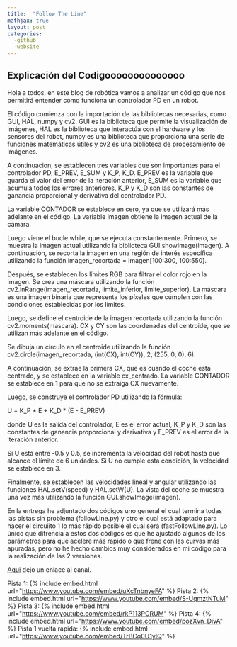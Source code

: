 ```yaml
---
title:  "Follow The Line"
mathjax: true
layout: post
categories:
  -github
  -website
---
```


## Explicación del Codigoooooooooooooo
Hola a todos, en este blog de robótica vamos a analizar un código que nos permitirá entender cómo funciona un controlador PD en un robot.

El código comienza con la importación de las bibliotecas necesarias, como GUI, HAL, numpy y cv2. GUI es la biblioteca que permite la visualización de
imágenes, HAL es la biblioteca que interactúa con el hardware y los sensores del robot, numpy es una biblioteca que proporciona una serie de funciones
matemáticas útiles y cv2 es una biblioteca de procesamiento de imágenes.

A continuacion, se establecen tres variables que son importantes para el controlador PD, E_PREV, E_SUM y K_P, K_D. E_PREV es la variable que guarda el
valor del error de la iteración anterior, E_SUM es la variable que acumula todos los errores anteriores, K_P y K_D son las constantes de ganancia
proporcional y derivativa del controlador PD.

La variable CONTADOR se establece en cero, ya que se utilizará más adelante en el código. La variable imagen obtiene la imagen actual de la cámara.

Luego viene el bucle while, que se ejecuta constantemente. Primero, se muestra la imagen actual utilizando la biblioteca GUI.showImage(imagen). A
continuación, se recorta la imagen en una región de interés específica utilizando la función imagen_recortada = imagen[100:300, 100:550].

Después, se establecen los límites RGB para filtrar el color rojo en la imagen. Se crea una máscara utilizando la función cv2.inRange(imagen_recortada,
limite_inferior, limite_superior). La máscara es una imagen binaria que representa los píxeles que cumplen con las condiciones establecidas por los
límites.

Luego, se define el centroide de la imagen recortada utilizando la función cv2.moments(mascara). CX y CY son las coordenadas del centroide, que se
utilizan más adelante en el código.

Se dibuja un círculo en el centroide utilizando la función cv2.circle(imagen_recortada, (int(CX), int(CY)), 2, (255, 0, 0), 6).

A continuación, se extrae la primera CX, que es cuando el coche está centrado, y se establece en la variable cx_centrado. La variable CONTADOR se
establece en 1 para que no se extraiga CX nuevamente.

Luego, se construye el controlador PD utilizando la fórmula:

U = K_P * E + K_D * (E - E_PREV)

donde U es la salida del controlador, E es el error actual, K_P y K_D son las constantes de ganancia proporcional y derivativa y E_PREV es el error de la
iteración anterior.

Si U está entre -0.5 y 0.5, se incrementa la velocidad del robot hasta que alcance el límite de 6 unidades. Si U no cumple esta condición, la velocidad
se establece en 3.

Finalmente, se establecen las velocidades lineal y angular utilizando las funciones HAL.setV(speed) y HAL.setW(U). La vista del coche se muestra una vez
más utilizando la función GUI.showImage(imagen).

En la entrega he adjuntado dos códigos uno general el cual termina todas las pistas sin problema (followLine.py) y otro el cual está adaptado para hacer 
el circuiito 1 lo más rápido posible el cual será (fastFollowLine.py). Lo único que difrencia a estos dos códigos es que he ajustado algunos de los 
parámetros para que acelere más rapido o que frene con las curvas más apuradas, pero no he hecho cambios muy considerados en mi código para la 
realización de las 2 versiones.

[Aqui](https://www.youtube.com/@yerayterradilloslorenzo) dejo un enlace al canal.
 
Pista 1:
{% include embed.html url="https://www.youtube.com/embed/uXcTnbnyeFA" %}
Pista 2:
{% include embed.html url="https://www.youtube.com/embed/S-UqmztNTuM" %}
Pista 3:
{% include embed.html url="https://www.youtube.com/embed/rkP113PCRUM" %}
Pista 4:
{% include embed.html url="https://www.youtube.com/embed/pozXvn_DivA" %}
Pista 1 vuelta rápida:
{% include embed.html url="https://www.youtube.com/embed/TrBCq0U1yIQ" %}

